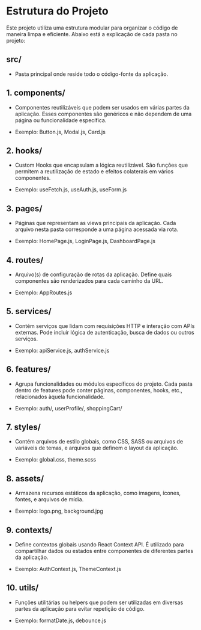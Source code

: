  # Estrutura do Projeto
Este projeto utiliza uma estrutura modular para organizar o código de maneira limpa e eficiente. Abaixo está a explicação de cada pasta no projeto:

## src/
- Pasta principal onde reside todo o código-fonte da aplicação.

## 1. components/
- Componentes reutilizáveis que podem ser usados em várias partes da aplicação. Esses componentes são genéricos e não dependem de uma página ou funcionalidade específica.

- Exemplo: Button.js, Modal.js, Card.js
## 2. hooks/
- Custom Hooks que encapsulam a lógica reutilizável. São funções que permitem a reutilização de estado e efeitos colaterais em vários componentes.

- Exemplo: useFetch.js, useAuth.js, useForm.js
## 3. pages/
- Páginas que representam as views principais da aplicação. Cada arquivo nesta pasta corresponde a uma página acessada via rota.

- Exemplo: HomePage.js, LoginPage.js, DashboardPage.js
## 4. routes/
- Arquivo(s) de configuração de rotas da aplicação. Define quais componentes são renderizados para cada caminho da URL.

- Exemplo: AppRoutes.js
## 5. services/
- Contém serviços que lidam com requisições HTTP e interação com APIs externas. Pode incluir lógica de autenticação, busca de dados ou outros serviços.

- Exemplo: apiService.js, authService.js
## 6. features/
- Agrupa funcionalidades ou módulos específicos do projeto. Cada pasta dentro de features pode conter páginas, componentes, hooks, etc., relacionados àquela funcionalidade.

- Exemplo: auth/, userProfile/, shoppingCart/
## 7. styles/
- Contém arquivos de estilo globais, como CSS, SASS ou arquivos de variáveis de temas, e arquivos que definem o layout da aplicação.

- Exemplo: global.css, theme.scss
## 8. assets/
- Armazena recursos estáticos da aplicação, como imagens, ícones, fontes, e arquivos de mídia.

- Exemplo: logo.png, background.jpg
## 9. contexts/
- Define contextos globais usando React Context API. É utilizado para compartilhar dados ou estados entre componentes de diferentes partes da aplicação.

- Exemplo: AuthContext.js, ThemeContext.js
## 10. utils/
- Funções utilitárias ou helpers que podem ser utilizadas em diversas partes da aplicação para evitar repetição de código.

- Exemplo: formatDate.js, debounce.js
